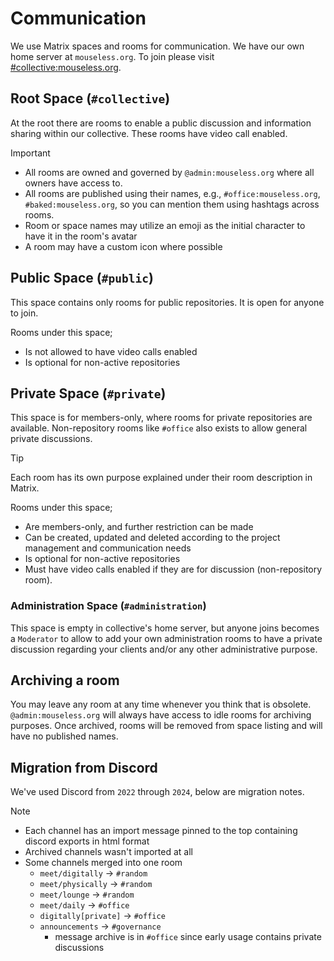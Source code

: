 # Communication

We use Matrix spaces and rooms for communication. We have our own home server at
`mouseless.org`. To join please visit
[#collective:mouseless.org](https://matrix.to/#/#collective:mouseless.org).

## Root Space (`#collective`)

At the root there are rooms to enable a public discussion and information
sharing within our collective. These rooms have video call enabled.

> [!IMPORTANT]
>
> - All rooms are owned and governed by `@admin:mouseless.org` where all owners
>   have access to.
> - All rooms are published using their names, e.g., `#office:mouseless.org`,
>   `#baked:mouseless.org`, so you can mention them using hashtags across rooms.
> - Room or space names may utilize an emoji as the initial character to have it
>   in the room's avatar
> - A room may have a custom icon where possible

## Public Space (`#public`)

This space contains only rooms for public repositories. It is open for anyone to
join.

Rooms under this space;

- Is not allowed to have video calls enabled
- Is optional for non-active repositories

## Private Space (`#private`)

This space is for members-only, where rooms for private repositories are
available. Non-repository rooms like `#office` also exists to allow general
private discussions.

> [!TIP]
>
> Each room has its own purpose explained under their room description in
> Matrix.

Rooms under this space;

- Are members-only, and further restriction can be made
- Can be created, updated and deleted according to the project management and
  communication needs
- Is optional for non-active repositories
- Must have video calls enabled if they are for discussion (non-repository
  room).

### Administration Space (`#administration`)

This space is empty in collective's home server, but anyone joins becomes a
`Moderator` to allow to add your own administration rooms to have a private
discussion regarding your clients and/or any other administrative purpose.

## Archiving a room

You may leave any room at any time whenever you think that is obsolete.
`@admin:mouseless.org` will always have access to idle rooms for archiving
purposes. Once archived, rooms will be removed from space listing and will have
no published names.

## Migration from Discord

We've used Discord from `2022` through `2024`, below are migration notes.

> [!NOTE]
>
> - Each channel has an import message pinned to the top containing discord
>   exports in html format
> - Archived channels wasn't imported at all
> - Some channels merged into one room
>   - `meet/digitally` -> `#random`
>   - `meet/physically` -> `#random`
>   - `meet/lounge` -> `#random`
>   - `meet/daily` -> `#office`
>   - `digitally[private]` -> `#office`
>   - `announcements` -> `#governance`
>     - message archive is in `#office` since early usage contains private
>       discussions
